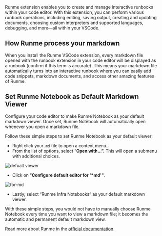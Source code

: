 

Runme extension enables you to create and manage interactive runbooks within your code editor. With this extension, you can perform various runbook operations, including editing, saving output, creating and updating documents, choosing custom interpreters and supported languages, debugging, and more—all within your VSCode.

## **How Runme process your markdown**

When you install the Runme VSCode extension, every markdown file opened with the runbook extension in your code editor will be displayed as a runbook (confirm if this term is accurate). This means your markdown file automatically turns into an interactive runbook where you can easily add code snippets, markdown documents, and access other amazing features of Runme.

## **Set Runme Notebook as Default Markdown Viewer**

Configure your code editor to make Runme Notebook as your default markdown viewer. Once set, Runme Notebook will automatically open whenever you open a markdown file.

Follow these simple steps to set Runme Notebook as your default viewer:

- Right click your`.md` file to open a context menu.
- From the list of options, select “**Open with...”.** This will open a submenu with additional choices.

![defualt viewer ](https://github.com/stateful/vscode-runme/assets/36479528/aeedcacb-4313-4fa6-ab32-4ba405f13fd3)

- Click on “**Configure default editor for '*md'"**.

![for-md](https://github.com/stateful/vscode-runme/assets/36479528/04ef7714-c01e-476b-810c-f31e4b9383ea)

- Lastly, select “Runme Infra Notebooks” as your default markdown viewer.

With these simple steps, you would not have to manually choose Runme Notebook every time you want to view a markdown file; it becomes the automatic and permanent default markdown view.

Read more about Runme in the [official documentation](https://docs.runme.dev/).
